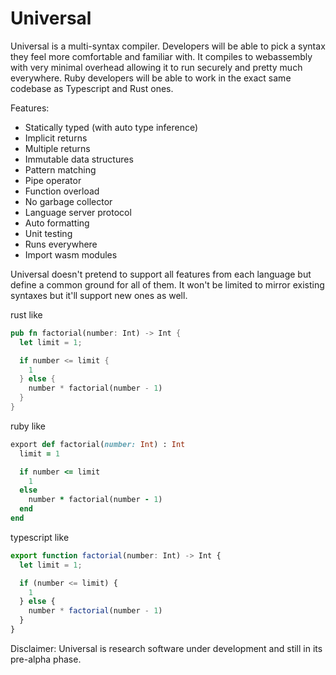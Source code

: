 Universal
=========

Universal is a multi-syntax compiler. Developers will be able to pick a syntax they feel more comfortable and familiar with.
It compiles to webassembly with very minimal overhead allowing it to run securely and pretty much everywhere. 
Ruby developers will be able to work in the exact same codebase as Typescript and Rust ones.

Features:

- Statically typed (with auto type inference)
- Implicit returns
- Multiple returns
- Immutable data structures
- Pattern matching
- Pipe operator
- Function overload
- No garbage collector
- Language server protocol
- Auto formatting
- Unit testing
- Runs everywhere
- Import wasm modules

Universal doesn't pretend to support all features from each language but define a common ground for all of them.
It won't be limited to mirror existing syntaxes but it'll support new ones as well.

rust like
```rust
pub fn factorial(number: Int) -> Int {
  let limit = 1;

  if number <= limit {
    1
  } else {
    number * factorial(number - 1)
  }
}
```

ruby like
```rb
export def factorial(number: Int) : Int
  limit = 1

  if number <= limit
    1
  else
    number * factorial(number - 1)
  end
end
```

typescript like
```ts
export function factorial(number: Int) -> Int {
  let limit = 1;

  if (number <= limit) {
    1
  } else {
    number * factorial(number - 1)
  }
}
```

Disclaimer: Universal is research software under development and still in its pre-alpha phase.
